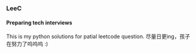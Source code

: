 ### LeeC
#### Preparing tech interviews
This is my python solutions for patial leetcode question.
尽量日更ing，孩子在努力了呜呜呜 :)